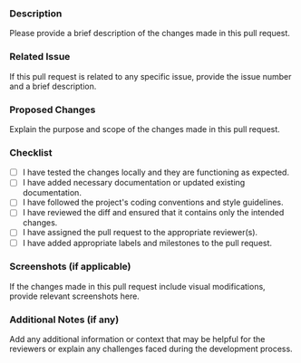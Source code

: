 ### Description

Please provide a brief description of the changes made in this pull request.

### Related Issue

If this pull request is related to any specific issue, provide the issue number and a brief description.

### Proposed Changes

Explain the purpose and scope of the changes made in this pull request.

### Checklist

- [ ] I have tested the changes locally and they are functioning as expected.
- [ ] I have added necessary documentation or updated existing documentation.
- [ ] I have followed the project's coding conventions and style guidelines.
- [ ] I have reviewed the diff and ensured that it contains only the intended changes.
- [ ] I have assigned the pull request to the appropriate reviewer(s).
- [ ] I have added appropriate labels and milestones to the pull request.

### Screenshots (if applicable)

If the changes made in this pull request include visual modifications, provide relevant screenshots here.

### Additional Notes (if any)

Add any additional information or context that may be helpful for the reviewers or explain any challenges faced during the development process.
